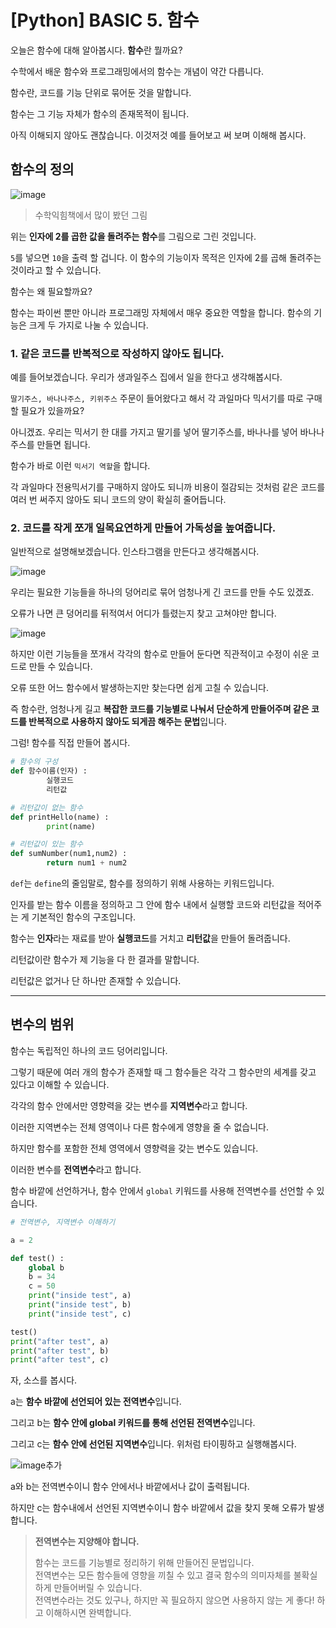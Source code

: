 # [Python] BASIC 5. 함수

오늘은 함수에 대해 알아봅시다. **함수**란 뭘까요? 

수학에서 배운 함수와 프로그래밍에서의 함수는 개념이 약간 다릅니다. 

함수란, 코드를 기능 단위로 묶어둔 것을 말합니다. 

함수는 그 기능 자체가 함수의 존재목적이 됩니다. 

아직 이해되지 않아도 괜찮습니다. 이것저것 예를 들어보고 써 보며 이해해 봅시다.

## 함수의 정의

![image](img\5.funtion(1).png)

> 수학익힘책에서 많이 봤던 그림

위는 **인자에 2를 곱한 값을 돌려주는 함수**를 그림으로 그린 것입니다. 

`5`를 넣으면 `10`을 출력 할 겁니다. 이 함수의 기능이자 목적은 인자에 2를 곱해 돌려주는 것이라고 할 수 있습니다.

함수는 왜 필요할까요? 

함수는 파이썬 뿐만 아니라 프로그래밍 자체에서 매우 중요한 역할을 합니다. 함수의 기능은 크게 두 가지로 나눌 수 있습니다.

### 1. 같은 코드를 반복적으로 작성하지 않아도 됩니다.

예를 들어보겠습니다. 우리가 생과일주스 집에서 일을 한다고 생각해봅시다. 

`딸기주스, 바나나주스, 키위주스` 주문이 들어왔다고 해서 각 과일마다 믹서기를 따로 구매할 필요가 있을까요? 

아니겠죠. 우리는 믹서기 한 대를 가지고 딸기를 넣어 딸기주스를, 바나나를 넣어 바나나 주스를 만들면 됩니다. 

함수가 바로 이런 `믹서기 역할`을 합니다. 

각 과일마다 전용믹서기를 구매하지 않아도 되니까 비용이 절감되는 것처럼 같은 코드를 여러 번 써주지 않아도 되니 코드의 양이 확실히 줄어듭니다.

### 2. 코드를 작게 쪼개 일목요연하게 만들어 가독성을 높여줍니다.

일반적으로 설명해보겠습니다. 인스타그램을 만든다고 생각해봅시다. 

![image](img/5.funtion(2).png)

우리는 필요한 기능들을 하나의 덩어리로 묶어 엄청나게 긴 코드를 만들 수도 있겠죠. 

오류가 나면 큰 덩어리를 뒤적여서 어디가 틀렸는지 찾고 고쳐야만 합니다.

![image](img/5.funtion(3).png)

하지만 이런 기능들을 쪼개서 각각의 함수로 만들어 둔다면 직관적이고 수정이 쉬운 코드로 만들 수 있습니다. 

오류 또한 어느 함수에서 발생하는지만 찾는다면 쉽게 고칠 수 있습니다. 

즉 함수란, 엄청나게 길고 **복잡한 코드를 기능별로 나눠서 단순하게 만들어주며 같은 코드를 반복적으로 사용하지 않아도 되게끔 해주는 문법**입니다.

그럼! 함수를 직접 만들어 봅시다.

```python
# 함수의 구성
def 함수이름(인자) :
		실행코드
		리턴값

# 리턴값이 없는 함수
def printHello(name) :
		print(name)

# 리턴값이 있는 함수
def sumNumber(num1,num2) :
		return num1 + num2
```

 `def`는 `define`의 줄임말로, 함수를 정의하기 위해 사용하는 키워드입니다. 
 
 인자를 받는 함수 이름을 정의하고 그 안에 함수 내에서 실행할 코드와 리턴값을 적어주는 게 기본적인 함수의 구조입니다. 

 함수는 **인자**라는 재료를 받아 **실행코드**를 거치고 **리턴값**을 만들어 돌려줍니다. 
 
 리턴값이란 함수가 제 기능을 다 한 결과를 말합니다. 
 
 리턴값은 없거나 단 하나만 존재할 수 있습니다.

---

## 변수의 범위

함수는 독립적인 하나의 코드 덩어리입니다. 
 
그렇기 때문에 여러 개의 함수가 존재할 때 그 함수들은 각각 그 함수만의 세계를 갖고 있다고 이해할 수 있습니다.

각각의 함수 안에서만 영향력을 갖는 변수를 **지역변수**라고 합니다.
 
이러한 지역변수는 전체 영역이나 다른 함수에게 영향을 줄 수 없습니다.

하지만 함수를 포함한 전체 영역에서 영향력을 갖는 변수도 있습니다. 

이러한 변수를 **전역변수**라고 합니다. 

함수 바깥에 선언하거나, 함수 안에서  `global` 키워드를 사용해 전역변수를 선언할 수 있습니다.

```python
# 전역변수, 지역변수 이해하기

a = 2

def test() :
    global b 
    b = 34
    c = 50
    print("inside test", a)
    print("inside test", b)
    print("inside test", c)

test()
print("after test", a)
print("after test", b)
print("after test", c)
```

자, 소스를 봅시다. 

a는 **함수 바깥에 선언되어 있는 전역변수**입니다. 

그리고 b는 **함수 안에 global 키워드를 통해 선언된 전역변수**입니다.

 그리고 c는 **함수 안에 선언된 지역변수**입니다. 위처럼 타이핑하고 실행해봅시다.

![image추가](img/5.funtion(4).PNG)

a와 b는 전역변수이니 함수 안에서나 바깥에서나 값이 출력됩니다.

하지만 c는 함수내에서 선언된 지역변수이니 함수 바깥에서 값을 찾지 못해 오류가 발생합니다.

> **전역변수는 지양해야 합니다.**  
>   
> 함수는 코드를 기능별로 정리하기 위해 만들어진 문법입니다.  
> 전역변수는 모든 함수들에 영향을 끼칠 수 있고 결국 함수의 의미자체를 불확실하게 만들어버릴 수 있습니다.   
> 전역변수라는 것도 있구나, 하지만 꼭 필요하지 않으면 사용하지 않는 게 좋다! 하고 이해하시면 완벽합니다.